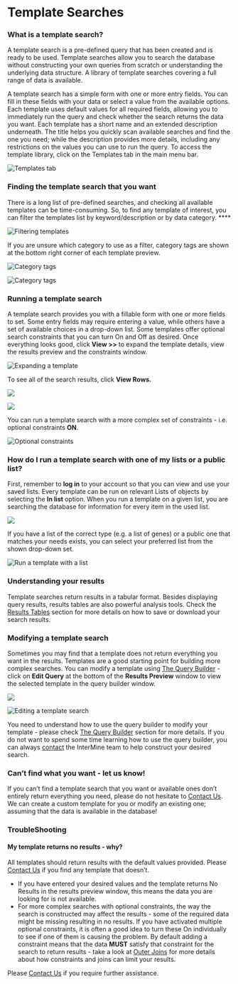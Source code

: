 # Template Searches

### What is a template search?

A template search is a pre-defined query that has been created and is ready to be used. Template searches allow you to search the database without constructing your own queries from scratch or understanding the underlying data structure. A library of template searches covering a full range of data is available.

A template search has a simple form with one or more entry fields. You can fill in these fields with your data or select a value from the available options. Each template uses default values for all required fields, allowing you to immediately run the query and check whether the search returns the data you want. Each template has a short name and an extended description underneath. The title helps you quickly scan available searches and find the one you need; while the description provides more details, including any restrictions on the values you can use to run the query. To access the template library, click on the Templates tab in the main menu bar. 

![Templates tab](../../.gitbook/assets/templates-tab-updated.png)

### Finding the template search that you want

There is a long list of pre-defined searches, and checking all available templates can be time-consuming. So, to find any template of interest, you can filter the templates list by keyword/description or by data category. ****

![Filtering templates](../../.gitbook/assets/template-filtering%20%282%29.png)

If you are unsure which category to use as a filter, category tags are shown at the bottom right corner of each template preview. 

![Category tags](../../.gitbook/assets/category-tags%20%282%29.png)

![Category tags](../../.gitbook/assets/category-tags%20%281%29.png)

### Running a template search

A template search provides you with a fillable form with one or more fields to set. Some entry fields may require entering a value, while others have a set of available choices in a drop-down list. Some templates offer optional search constraints that you can turn On and Off as desired. Once everything looks good, click **View &gt;&gt;** to expand the template details, view the results preview and the constraints window. 

![Expanding a template](../../.gitbook/assets/template-view%20%281%29.png)

To see all of the search results, click **View Rows.**  

![](../../.gitbook/assets/run-template%20%281%29.png)

![](../../.gitbook/assets/search-results%20%281%29.png)

You can run a template search with a more complex set of constraints - i.e. optional constraints **ON**.

![Optional constraints](../../.gitbook/assets/template-constraints-2.png)

### How do I run a template search with one of my lists or a public list?

First, remember to **log in** to your account so that you can view and use your saved lists. Every template can be run on relevant Lists of objects by selecting the **In list** option. When you run a template on a given list, you are searching the database for information for every item in the used list. 

![](../../.gitbook/assets/in-list%20%281%29.png)

If you have a list of the correct type \(e.g. a list of genes\) or a public one that matches your needs exists, you can select your preferred list from the shown drop-down set. 

![Run a template with a list](../../.gitbook/assets/in-list-2.png)

### Understanding your results

Template searches return results in a tabular format. Besides displaying query results, results tables are also powerful analysis tools. Check the [Results Tables](https://flymine.readthedocs.io/en/latest/results-tables/Documentationresultstables.html#resultstables) section for more details on how to save or download your search results.

### Modifying a template search

Sometimes you may find that a template does not return everything you want in the results. Templates are a good starting point for building more complex searches. You can modify a template using [The Query Builder](https://flymine.readthedocs.io/en/latest/query-builder/Documentationquerybuilder.html#querybuilder) - click on **Edit Query** at the bottom of the **Results Preview** window to view the selected template in the query builder window. 

![](../../.gitbook/assets/edit-query-1%20%281%29.png)

![Editing a template search](../../.gitbook/assets/query-builder.png)

You need to understand how to use the query builder to modify your template - please check [The Query Builder](https://flymine.readthedocs.io/en/latest/query-builder/Documentationquerybuilder.html#querybuilder) section for more details. If you do not want to spend some time learning how to use the query builder, you can always [contact](https://intermine.readthedocs.io/en/latest/about/contact-us/) the InterMine team to help construct your desired search.

### Can’t find what you want - let us know!

If you can’t find a template search that you want or available ones don’t entirely return everything you need, please do not hesitate to [Contact Us](contact-us.md). We can create a custom template for you or modify an existing one; assuming that the data is available in the database!

### TroubleShooting

#### My template returns no results - why?

All templates should return results with the default values provided. Please [Contact Us](contact-us.md) if you find any template that doesn’t.

* If you have entered your desired values and the template returns No Results in the results preview window, this means the data you are looking for is not available.
* For more complex searches with optional constraints, the way the search is constructed may affect the results - some of the required data might be missing resulting in no results. If you have activated multiple optional constraints, it is often a good idea to turn these On individually to see if one of them is causing the problem. By default adding a constraint means that the data **MUST** satisfy that constraint for the search to return results - take a look at [Outer Joins](https://flymine.readthedocs.io/en/latest/query-builder/Documentationquerybuilder.html#outerjoin) for more details about how constraints and joins can limit your results. 

Please [Contact Us](contact-us.md) if you require further assistance. 

